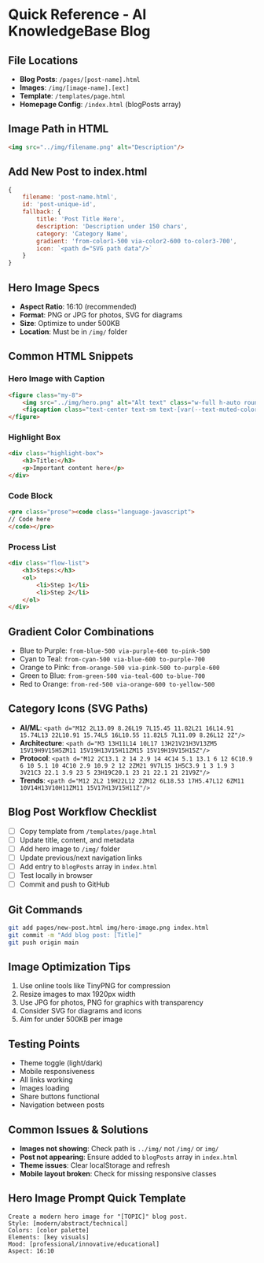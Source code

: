 # Quick Reference - AI KnowledgeBase Blog

## File Locations
- **Blog Posts**: `/pages/[post-name].html`
- **Images**: `/img/[image-name].[ext]`
- **Template**: `/templates/page.html`
- **Homepage Config**: `/index.html` (blogPosts array)

## Image Path in HTML
```html
<img src="../img/filename.png" alt="Description"/>
```

## Add New Post to index.html
```javascript
{
    filename: 'post-name.html',
    id: 'post-unique-id',
    fallback: {
        title: 'Post Title Here',
        description: 'Description under 150 chars',
        category: 'Category Name',
        gradient: 'from-color1-500 via-color2-600 to-color3-700',
        icon: `<path d="SVG path data"/>`
    }
}
```

## Hero Image Specs
- **Aspect Ratio**: 16:10 (recommended)
- **Format**: PNG or JPG for photos, SVG for diagrams
- **Size**: Optimize to under 500KB
- **Location**: Must be in `/img/` folder

## Common HTML Snippets

### Hero Image with Caption
```html
<figure class="my-8">
    <img src="../img/hero.png" alt="Alt text" class="w-full h-auto rounded-lg shadow-md"/>
    <figcaption class="text-center text-sm text-[var(--text-muted-color)] mt-2">Caption</figcaption>
</figure>
```

### Highlight Box
```html
<div class="highlight-box">
    <h3>Title:</h3>
    <p>Important content here</p>
</div>
```

### Code Block
```html
<pre class="prose"><code class="language-javascript">
// Code here
</code></pre>
```

### Process List
```html
<div class="flow-list">
    <h3>Steps:</h3>
    <ol>
        <li>Step 1</li>
        <li>Step 2</li>
    </ol>
</div>
```

## Gradient Color Combinations
- Blue to Purple: `from-blue-500 via-purple-600 to-pink-500`
- Cyan to Teal: `from-cyan-500 via-blue-600 to-purple-700`
- Orange to Pink: `from-orange-500 via-pink-500 to-purple-600`
- Green to Blue: `from-green-500 via-teal-600 to-blue-700`
- Red to Orange: `from-red-500 via-orange-600 to-yellow-500`

## Category Icons (SVG Paths)
- **AI/ML**: `<path d="M12 2L13.09 8.26L19 7L15.45 11.82L21 16L14.91 15.74L13 22L10.91 15.74L5 16L10.55 11.82L5 7L11.09 8.26L12 2Z"/>`
- **Architecture**: `<path d="M3 13H11L14 10L17 13H21V21H3V13ZM5 15V19H9V15H5ZM11 15V19H13V15H11ZM15 15V19H19V15H15Z"/>`
- **Protocol**: `<path d="M12 2C13.1 2 14 2.9 14 4C14 5.1 13.1 6 12 6C10.9 6 10 5.1 10 4C10 2.9 10.9 2 12 2ZM21 9V7L15 1H5C3.9 1 3 1.9 3 3V21C3 22.1 3.9 23 5 23H19C20.1 23 21 22.1 21 21V9Z"/>`
- **Trends**: `<path d="M12 2L2 19H22L12 2ZM12 6L18.53 17H5.47L12 6ZM11 10V14H13V10H11ZM11 15V17H13V15H11Z"/>`

## Blog Post Workflow Checklist
- [ ] Copy template from `/templates/page.html`
- [ ] Update title, content, and metadata
- [ ] Add hero image to `/img/` folder
- [ ] Update previous/next navigation links
- [ ] Add entry to `blogPosts` array in `index.html`
- [ ] Test locally in browser
- [ ] Commit and push to GitHub

## Git Commands
```bash
git add pages/new-post.html img/hero-image.png index.html
git commit -m "Add blog post: [Title]"
git push origin main
```

## Image Optimization Tips
1. Use online tools like TinyPNG for compression
2. Resize images to max 1920px width
3. Use JPG for photos, PNG for graphics with transparency
4. Consider SVG for diagrams and icons
5. Aim for under 500KB per image

## Testing Points
- Theme toggle (light/dark)
- Mobile responsiveness
- All links working
- Images loading
- Share buttons functional
- Navigation between posts

## Common Issues & Solutions
- **Images not showing**: Check path is `../img/` not `/img/` or `img/`
- **Post not appearing**: Ensure added to `blogPosts` array in `index.html`
- **Theme issues**: Clear localStorage and refresh
- **Mobile layout broken**: Check for missing responsive classes

## Hero Image Prompt Quick Template
```
Create a modern hero image for "[TOPIC]" blog post. 
Style: [modern/abstract/technical]
Colors: [color palette]
Elements: [key visuals]
Mood: [professional/innovative/educational]
Aspect: 16:10
```